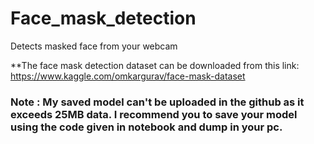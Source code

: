 # Face_mask_detection
Detects masked face from your webcam

**The face mask detection dataset can be downloaded from this link: https://www.kaggle.com/omkargurav/face-mask-dataset 

### Note : My saved model can't be uploaded in the github as it exceeds 25MB data. I recommend you to save your model using the code given in notebook and dump in your pc.
